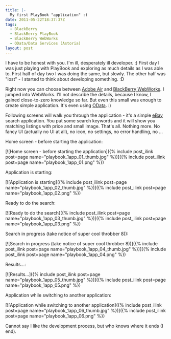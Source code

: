 ```yaml
---
title: |-
  My first PlayBook "application" :)
date: 2011-05-22T18:37:37Z
tags:
  - BlackBerry
  - BlackBerry PlayBook
  - BlackBerry WebWorks
  - OData/Data Services (Astoria)
layout: post
---
```

I have to be honest with you. I'm ill, desperately ill developer. :) First day I was just playing with PlayBook and exploring as much details as I was able to. First half of day two I was doing the same, but slowly. The other half was "lost" - I started to think about developing something. :D

Right now you can choose between [Adobe Air][1] and [BlackBerry WebWorks][2]. I jumped into WebWorks. I'll not describe the details, because I know, I gained close-to-zero knowledge so far. But even this small was enough to create simple application. It's even using [OData][3]. :)

Following screens will walk you through the application - it's a simple [eBay][4] search application. You put some search keywords and it will show you matching listings with price and small image. That's all. Nothing more. No fancy UI (actually no UI at all), no icon, no settings, no error handling, no ...

Home screen - before starting the application:

[![Home screen - before starting the application]({% include post_ilink post=page name="playbook_1app_01_thumb.jpg" %})]({% include post_ilink post=page name="playbook_1app_01.png" %})

Application is starting:

[![Application is starting]({% include post_ilink post=page name="playbook_1app_02_thumb.jpg" %})]({% include post_ilink post=page name="playbook_1app_02.png" %})

Ready to do the search:

[![Ready to do the search]({% include post_ilink post=page name="playbook_1app_03_thumb.jpg" %})]({% include post_ilink post=page name="playbook_1app_03.png" %})

Search in progress (take notice of super cool throbber 8)):

[![Search in progress (take notice of super cool throbber 8))]({% include post_ilink post=page name="playbook_1app_04_thumb.jpg" %})]({% include post_ilink post=page name="playbook_1app_04.png" %})

Results...:

[![Results...]({% include post_ilink post=page name="playbook_1app_05_thumb.jpg" %})]({% include post_ilink post=page name="playbook_1app_05.png" %})

Application while switching to another application:

[![Application while switching to another application]({% include post_ilink post=page name="playbook_1app_06_thumb.jpg" %})]({% include post_ilink post=page name="playbook_1app_06.png" %})

Cannot say I like the development process, but who knows where it ends (I end).

[1]: http://www.adobe.com/products/air/
[2]: http://us.blackberry.com/developers/tablet/webworks.jsp
[3]: http://www.odata.org
[4]: http://www.ebay.com